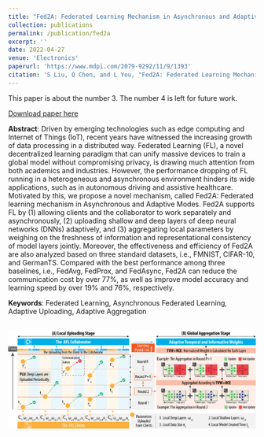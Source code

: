 ```yaml
---
title: "Fed2A: Federated Learning Mechanism in Asynchronous and Adaptive Modes"
collection: publications
permalink: /publication/fed2a
excerpt: ''
date: 2022-04-27
venue: 'Electronics'
paperurl: 'https://www.mdpi.com/2079-9292/11/9/1393'
citation: 'S Liu, Q Chen, and L You, "Fed2A: Federated Learning Mechanism in Asynchronous and Adaptive Modes", Electronics, 11(9):1393, Apr 2022, doi: 10.3390/electronics11091393.'
---
```

This paper is about the number 3. The number 4 is left for future work.

[Download paper here](http://nobody910.github.io/files/Fed2A.pdf)

**Abstract**: Driven by emerging technologies such as edge computing and Internet of Things (IoT), recent years have witnessed the increasing growth of data processing in a distributed way. Federated Learning (FL), a novel decentralized learning paradigm that can unify massive devices to train a global model without compromising privacy, is drawing much attention from both academics and industries. However, the performance dropping of FL running in a heterogeneous and asynchronous environment hinders its wide applications, such as in autonomous driving and assistive healthcare. Motivated by this, we propose a novel mechanism, called Fed2A: Federated learning mechanism in Asynchronous and Adaptive Modes. Fed2A supports FL by (1) allowing clients and the collaborator to work separately and asynchronously, (2) uploading shallow and deep layers of deep neural networks (DNNs) adaptively, and (3) aggregating local parameters by weighing on the freshness of information and representational consistency of model layers jointly. Moreover, the effectiveness and efficiency of Fed2A are also analyzed based on three standard datasets, i.e., FMNIST, CIFAR-10, and GermanTS. Compared with the best performance among three baselines, i.e., FedAvg, FedProx, and FedAsync, Fed2A can reduce the communication cost by over 77%, as well as improve model accuracy and learning speed by over 19% and 76%, respectively.

**Keywords**: Federated Learning, Asynchronous Federated Learning, Adaptive Uploading, Adaptive Aggregation

<br/><img src='/images/papers/Fed2A.png' width = "700">
